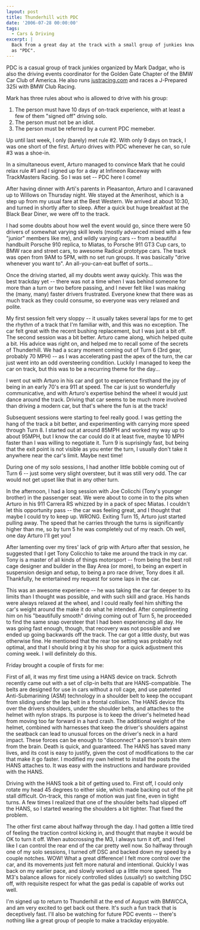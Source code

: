 ```yaml
---
layout: post
title: Thunderhill with PDC
date: '2006-07-28 00:00:00'
tags:
  - Cars & Driving
excerpt: |
  Back from a great day at the track with a small group of junkies known
  as "PDC".
---
```


PDC is a casual group of track junkies organized by Mark Dadgar, who is also
the driving events coordinator for the Golden Gate Chapter of the BMW Car Club
of America. He also runs <a href='http://justracing.com/'>justracing.com</a>
and races a J-Prepared 325i with BMW Club Racing.

Mark has three rules about who is allowed to drive with his group:

<ol> 
<li>The person must have 10 days of on-track experience, with at least a few of them
"signed off" driving solo.  </li>
<li>The person must not be an idiot.  </li>
<li>The person must be referred by a current PDC memeber.  </li>
</ol> 
Up until last week, I only (barely) met rule #2.  With only 9 days on track, I
was one short of the first.  Arturo drives with PDC whenever he can, so rule #3
was a shoe-in.

In a simultaneous event, Arturo managed to convince Mark that he could relax
rule #1 and I signed up for a day at Infineon Raceway with TrackMasters Racing.
So I was set -- PDC here I come!

After having dinner with Arti's parents in Pleasanton, Arturo and I caravaned
up to Willows on Thursday night. We stayed at the Amerihost, which is a step
up from my usual fare at the Best Western. We arrived at about 10:30, and
turned in shortly after to sleep. After a quick but huge breakfast at the
Black Bear Diner, we were off to the track.

I had some doubts about how well the event would go, since there were 50
drivers of somewhat varying skill levels (mostly advanced mixed with a few
"junior" members like me), and wildly varying cars -- from a beautiful
handbuilt Porsche 910 replica, to Miatas, to Porsche 911 GT3 Cup cars, to BMW
race and street cars, to awesome Radical prototype cars. The track was open
from 9AM to 5PM, with no set run groups. It was basically "drive whenever you
want to". An all-you-can-eat buffet of sorts...

Once the driving started, all my doubts went away quickly. This was the best
trackday yet -- there was not a time when I was behind someone for more than a
turn or two before passing, and I never felt like I was making the (many, many)
faster drivers frustrated. Everyone knew that there was as much track as
they could consume, so everyone was very relaxed and polite.

My first session felt very sloppy -- it usually takes several laps for me to
get the rhythm of a track that I'm familiar with, and this was no exception.
The car felt great with the recent bushing replacement, but I was just a bit
off. The second session was a bit better. Arturo came along, which helped
quite a bit. His advice was right on, and helped me to recall some of the
secrets of Thunderhill. We had a scary moment coming out of Turn 6 (3rd gear,
probably 70 MPH) -- as I was accelerating past the apex of the turn, the car
just went into an odd oversteering condition. Luckily I managed to keep the
car on track, but this was to be a recurring theme for the day...

I went out with Arturo in his car and got to experience firsthand the joy of
being in an early 70's era 911 at speed. The car is just so wonderfully
communicative, and with Arturo's expertise behind the wheel it would just dance
around the track. Driving that car seems to be much more involved than driving
a modern car, but that's where the fun is at the track!

Subsequent sessions were starting to feel really good. I was getting the hang
of the track a bit better, and experimenting with carrying more speed through
Turn 8. I started out at around 85MPH and worked my way up to about 95MPH, but
I know the car could do it at least five, maybe 10 MPH faster than I was
willing to negotiate it. Turn 9 is suprisingly fast, but being that the exit
point is not visible as you enter the turn, I usually don't take it anywhere
near the car's limit. Maybe next time!

During one of my solo sessions, I had another little bobble coming out of Turn
6 -- just some very slight oversteer, but it was still very odd. The car would
not get upset like that in any other turn.

In the afternoon, I had a long session with Joe Colicchi (Tony's younger
brother) in the passenger seat. We were about to come in to the pits when
Arturo in his 911 Carrera RS whizzed by in a pack of spec Miatas. I couldn't
let this opportunity pass -- the car was feeling great, and I thought that
maybe I could try to keep up. WRONG. Exiting Turn 15, Arturo just started
pulling away. The speed that he carries through the turns is significantly
higher than me, so by turn 5 he was completely out of my reach. Oh well, one
day Arturo I'll get you!

After lamenting over my tires' lack of grip with Arturo after that session, he
suggested that I get Tony Colicchio to take me around the track in my car.
Tony is a master of all kinds of things motorsport -- from being the best roll
cage designer and builder in the Bay Area (or more), to being an expert in
suspension design and setup, to being a pro race driver, Tony does it all.
Thankfully, he entertained my request for some laps in the car.

This was an awesome experience -- he was taking the car far deeper to its
limits than I thought was possible, and with such skill and grace. His hands
were always relaxed at the wheel, and I could really feel him shifting the
car's weight around the make it do what he intended. After complimenting him
on his "beautifully smooth" driving coming out of Turn 5, he proceeded to find
the same snap oversteer that I had been experiencing all day. He was going
fast enough, though, that recovery was not possible and we ended up going
backwards off the track. The car got a little dusty, but was otherwise fine.
He mentioned that the rear toe setting was probably not optimal, and that I
should bring it by his shop for a quick adjustment this coming week. I will
definitely do this.

Friday brought a couple of firsts for me:

First of all, it was my first time using a HANS device on track. Schroth
recently came out with a set of clip-in belts that are HANS-compatible. The
belts are designed for use in cars without a roll cage, and use patented
Anti-Submarining (ASM) technology in a shoulder belt to keep the occupant from
sliding under the lap belt in a frontal collision. The HANS device fits over
the drivers shoulders, under the shoulder belts, and attaches to the helmet
with nylon straps. Its purpose is to keep the driver's helmeted head from
moving too far forward in a hard crash. The additional weight of the helmet,
combined with harnesses that keep the driver's shoulders against the seatback
can lead to unusual forces on the driver's neck in a hard impact. These
forces can be enough to "disconnect" a person's brain stem from the brain.
Death is quick, and guaranteed. The HANS has saved many lives, and its cost
is easy to justify, given the cost of modifications to the car that make it
go faster. I modified my own helmet to install the posts the HANS attaches
to. It was easy with the instructions and hardware provided with the HANS.

Driving with the HANS took a bit of getting used to. First off, I could only
rotate my head 45 degrees to either side, which made backing out of the pit
stall difficult. On-track, this range of motion was just fine, even in tight
turns. A few times I realized that one of the shoulder belts had slipped off
the HANS, so I started wearing the shoulders a bit tighter. That fixed the
problem.

The other first came about halfway through the day. I had gotten a little
tired of feeling the traction control kicking in, and thought that maybe it
would be OK to turn it off. When autocrossing the M3, I always turn it off,
and I feel like I can control the rear end of the car pretty well now. So
halfway through one of my solo sessions, I turned off DSC and backed down my
speed by a couple notches. WOW! What a great difference! I felt more
control over the car, and its movements just felt more natural and
intentional. Quickly I was back on my earlier pace, and slowly worked up a
little more speed. The M3's balance allows for nicely controlled slides
(usually!) so switching DSC off, with requisite respect for what the gas
pedal is capable of works out well.

I'm signed up to return to Thunderhill at the end of August with BMWCCA, and am
very excited to get back out there. It's such a fun track that is deceptively
fast. I'll also be watching for future PDC events -- there's nothing like a
great group of people to make a trackday enjoyable.
